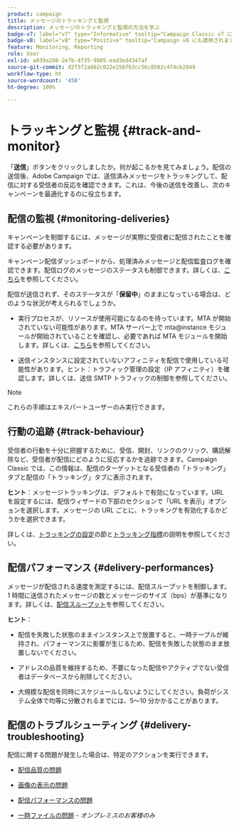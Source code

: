 ```yaml
---
product: campaign
title: メッセージのトラッキングと監視
description: メッセージのトラッキングと監視の方法を学ぶ
badge-v7: label="v7" type="Informative" tooltip="Campaign Classic v7 に適用されます"
badge-v8: label="v8" type="Positive" tooltip="Campaign v8 にも適用されます"
feature: Monitoring, Reporting
role: User
exl-id: a039a288-2e7b-4f35-9885-ead3ed4347af
source-git-commit: d2f5f2a662c022e258fb3cc56c8502c4f4cb2849
workflow-type: ht
source-wordcount: '450'
ht-degree: 100%

---
```


# トラッキングと監視 {#track-and-monitor}

「**送信**」ボタンをクリックしましたか。何が起こるかを見てみましょう。配信の送信後、Adobe Campaign では、送信済みメッセージをトラッキングして、配信に対する受信者の反応を確認できます。これは、今後の送信を改善し、次のキャンペーンを最適化するのに役立ちます。

## 配信の監視 {#monitoring-deliveries}

キャンペーンを制御するには、メッセージが実際に受信者に配信されたことを確認する必要があります。

キャンペーン配信ダッシュボードから、処理済みメッセージと配信監査ログを確認できます。配信ログのメッセージのステータスも制御できます。詳しくは、[こちら](about-delivery-monitoring.md)を参照してください。

配信が送信されず、そのステータスが「**保留中**」のままになっている場合は、どのような状況が考えられるでしょうか。

* 実行プロセスが、リソースが使用可能になるのを待っています。MTA が開始されていない可能性があります。MTA サーバー上で mta@instance モジュールが開始されていることを確認し、必要であれば MTA モジュールを開始します。詳しくは、[こちら](../../production/using/administration.md)を参照してください。

* 送信インスタンスに設定されていないアフィニティを配信で使用している可能性があります。ヒント：トラフィック管理の設定（IP アフィニティ）を確認します。詳しくは、送信 SMTP トラフィックの制御を参照してください。

>[!NOTE]
>
>これらの手順はエキスパートユーザーのみ実行できます。

## 行動の追跡 {#track-behaviour}

受信者の行動を十分に把握するために、受信、開封、リンクのクリック、購読解除など、受信者が配信にどのように反応するかを追跡できます。Campaign Classic では、この情報は、配信のターゲットとなる受信者の「トラッキング」タブと配信の「トラッキング」タブに表示されます。

**ヒント**：メッセージトラッキングは、デフォルトで有効になっています。URL を設定するには、配信ウィザードの下部のセクションで「URL を表示」オプションを選択します。メッセージの URL ごとに、トラッキングを有効化するかどうかを選択できます。

詳しくは、[トラッキングの設定](how-to-configure-tracked-links.md)の節と[トラッキング指標](../../reporting/using/delivery-reports.md#tracking-indicators)の説明を参照してください。

## 配信パフォーマンス {#delivery-performances}

メッセージが配信される速度を測定するには、配信スループットを制御します。1 時間に送信されたメッセージの数とメッセージのサイズ（bps）が基準になります。詳しくは、[配信スループット](../../reporting/using/global-reports.md#delivery-throughput)を参照してください。

**ヒント**：

* 配信を失敗した状態のままインスタンス上で放置すると、一時テーブルが維持され、パフォーマンスに影響が生じるため、配信を失敗した状態のまま放置しないでください。

* アドレスの品質を維持するため、不要になった配信やアクティブでない受信者はデータベースから削除してください。

* 大規模な配信を同時にスケジュールしないようにしてください。負荷がシステム全体で均等に分散されるまでには、5～10 分かかることがあります。

## 配信のトラブルシューティング {#delivery-troubleshooting}

配信に関する問題が発生した場合は、特定のアクションを実行できます。

* [配信品質の問題](../../production/using/performance-and-throughput-issues.md#deliverability_issues)

* [画像の表示の問題](../../production/using/image-display-issues.md)

* [配信パフォーマンスの問題](delivery-performances.md)

* [一時ファイルの問題](../../production/using/temporary-files.md) - *オンプレミスのお客様のみ*
